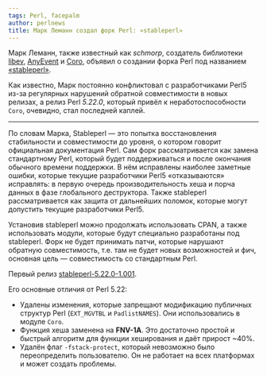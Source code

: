 ```yaml
---
tags: Perl, facepalm 
author: perlnews
title: Марк Леманн создал форк Perl: «stableperl»
---
```


Марк Леманн, также известный как _schmorp_, создатель библиотеки
[libev](http://libev.schmorp.de), [AnyEvent](https://metacpan.org/pod/AnyEvent)
и [Coro](https://metacpan.org/pod/Coro), объявил о создании форка Perl под
названием
[«stableperl»](http://schplog.schmorp.de/2015-06-06-a-stable-perl.html).

Как известно, Марк постоянно конфликтовал с разработчиками Perl5 из-за
регулярных нарушений обратной совместимости в новых релизах, а релиз Perl
_5.22.0_, который привёл к неработоспособности `Coro`, очевидно, стал последней
каплей.

---

По словам Марка, Stableperl — это попытка восстановления стабильности и
совместимости до уровня, о котором говорит официальная документация Perl. Сам
форк рассматривается как замена стандартному Perl, который будет поддерживаться
и после окончания обычного времени поддержки. В нём исправлены наиболее
заметные ошибки, которые текущие разработчики Perl5 «отказываются» исправлять:
в первую очередь производительность хеша и порча данных в фазе глобального
деструктора. Также stableperl рассматривается как защита от дальнейших поломок,
которые могут допустить текущие разработчики Perl5.

Установив stableperl можно продолжать использовать CPAN, а также использовать
модули, которые будут специально разработаны под stableperl. Форк не будет
принимать патчи, которые нарушают обратную совместимость, т.е. там не будет
новых возможностей и фич, основная цель — совместимость со стандартным Perl.

Первый релиз
[stableperl-5.22.0-1.001](http://stableperl.schmorp.de/dist/stableperl-5.22.0-1.001.tar.gz).

Его основные отличия от Perl 5.22:

- Удалены изменения, которые запрещают модификацию публичных структур Perl
  (`EXT_MGVTBL` и `PadlistNAMES`). Они использовались в модуле `Coro`.
- Функция хеша заменена на **FNV-1A**. Это достаточно простой и быстрый
  алгоритм для функции хеширования и даёт прирост ~40%. 
- Удалён флаг `-fstack-protect`, который невозможно было переопределить
  пользователю. Он не работает на всех платформах и может создать проблемы.

